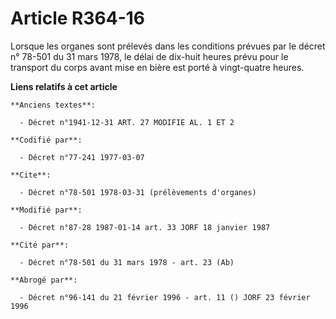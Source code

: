 # Article R364-16

Lorsque les organes sont prélevés dans les conditions prévues par le décret n° 78-501 du 31 mars 1978, le délai de dix-huit
heures prévu pour le transport du corps avant mise en bière est porté à vingt-quatre heures.

**Liens relatifs à cet article**

	**Anciens textes**:

	  - Décret n°1941-12-31 ART. 27 MODIFIE AL. 1 ET 2

	**Codifié par**:

	  - Décret n°77-241 1977-03-07

	**Cite**:

	  - Décret n°78-501 1978-03-31 (prélèvements d'organes)

	**Modifié par**:

	  - Décret n°87-28 1987-01-14 art. 33 JORF 18 janvier 1987

	**Cité par**:

	  - Décret n°78-501 du 31 mars 1978 - art. 23 (Ab)

	**Abrogé par**:

	  - Décret n°96-141 du 21 février 1996 - art. 11 () JORF 23 février 1996
